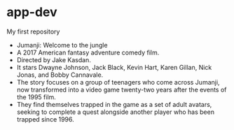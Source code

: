 # app-dev
My first repository

* Jumanji: Welcome to the jungle 
* A 2017 American fantasy adventure comedy film.
* Directed by Jake Kasdan.
* It stars Dwayne Johnson, Jack Black, Kevin Hart, Karen Gillan, Nick Jonas, and Bobby Cannavale. 
* The story focuses on a group of teenagers who come across Jumanji, now transformed into a video game twenty-two years after the events of the 1995 film. 
* They find themselves trapped in the game as a set of adult avatars, seeking to complete a quest alongside another player who has been trapped since 1996.
